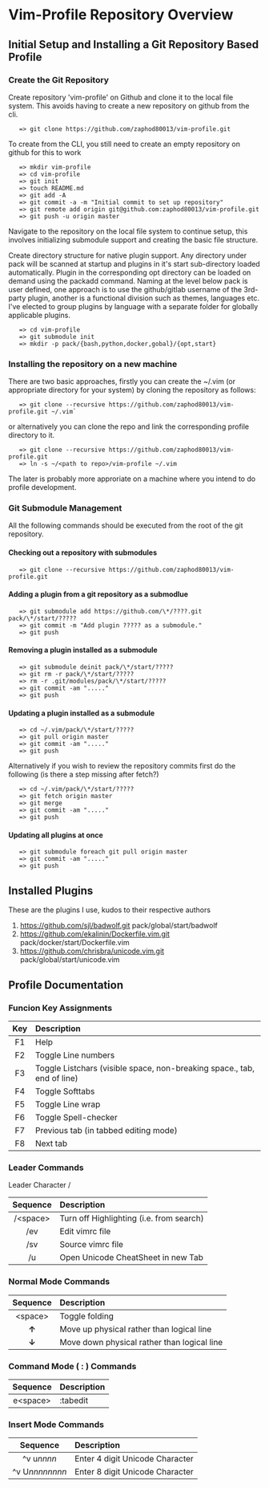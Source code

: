 # Vim-Profile Repository Overview

## Initial Setup and Installing a Git Repository Based Profile 

### Create the Git Repository
Create repository 'vim-profile' on Github and clone it to the local file system. This avoids having to create a new
repository on github from the cli.
```
   => git clone https://github.com/zaphod80013/vim-profile.git
```

To create from the CLI, you still need to create an empty repository on github for this to work
```
   => mkdir vim-profile
   => cd vim-profile
   => git init
   => touch README.md
   => git add -A
   => git commit -a -m "Initial commit to set up repository"
   => git remote add origin git@github.com:zaphod80013/vim-profile.git
   => git push -u origin master
```

Navigate to the repository on the local file system to continue setup, this involves initializing submodule support and creating the basic file structure. 

Create directory structure for native plugin support. Any directory under pack will be scanned at startup and plugins in
it's start sub-directory loaded automatically. Plugin in the corresponding opt directory can be loaded on demand using the 
packadd command. Naming at the level below pack is user defined, one approach is to use the github/gitlab username of the
3rd-party plugin, another is a functional division such as themes, languages etc. I've elected to group plugins by language
with a separate folder for globally applicable plugins.

```
   => cd vim-profile
   => git submodule init
   => mkdir -p pack/{bash,python,docker,gobal}/{opt,start}
```

### Installing the repository on a new machine

There are two basic approaches, firstly you can create the ~/.vim (or appropriate directory for your system) by cloning 
the repository as follows:
```
   => git clone --recursive https://github.com/zaphod80013/vim-profile.git ~/.vim`
```
or alternatively you can clone the repo and link the corresponding profile directory to it.
```
   => git clone --recursive https://github.com/zaphod80013/vim-profile.git 
   => ln -s ~/<path to repo>/vim-profile ~/.vim
```

The later is probably more approriate on a machine where you intend to do profile development.

### Git Submodule Management

All the following commands should be executed from the root of the git repository.

#### Checking out a repository with submodules
```
   => git clone --recursive https://github.com/zaphod80013/vim-profile.git
```

#### Adding a plugin from a git repository as a submodlue 
```
   => git submodule add https://github.com/\*/????.git pack/\*/start/?????
   => git commit -m "Add plugin ????? as a submodule."
   => git push
```

#### Removing a plugin installed as a submodule
```
   => git submodule deinit pack/\*/start/?????
   => git rm -r pack/\*/start/?????
   => rm -r .git/modules/pack/\*/start/?????
   => git commit -am "....."
   => git push
```

#### Updating a plugin installed as a submodule
```
   => cd ~/.vim/pack/\*/start/?????
   => git pull origin master
   => git commit -am "....."
   => git push
```

Alternatively if you wish to review the repository commits first do the following (is there a step missing after fetch?)
```
   => cd ~/.vim/pack/\*/start/?????
   => git fetch origin master
   => git merge
   => git commit -am "....."   
   => git push
```

#### Updating all plugins at once
```
   => git submodule foreach git pull origin master
   => git commit -am "....."
   => git push
```

## Installed Plugins

These are the plugins I use, kudos to their respective authors

1.   https://github.com/sjl/badwolf.git pack/global/start/badwolf
1.   https://github.com/ekalinin/Dockerfile.vim.git pack/docker/start/Dockerfile.vim
1.   https://github.com/chrisbra/unicode.vim.git pack/global/start/unicode.vim


## Profile Documentation
### Funcion Key Assignments

| Key  |Description| 
|:----:|:----------------
| F1   |Help
| F2   | Toggle Line numbers             
| F3   | Toggle Listchars (visible space, non-breaking space., tab, end of line) 
| F4   | Toggle Softtabs  
| F5   | Toggle Line wrap 
| F6   | Toggle Spell-checker    
| F7   | Previous tab (in tabbed editing mode) 
| F8   | Next tab 

### Leader Commands
Leader Character /

| Sequence  |Description| 
|:----:|:----------------
|/\<space>| Turn off Highlighting (i.e. from search)	
|/ev|Edit vimrc file
|/sv|Source vimrc file
|/u|Open Unicode CheatSheet in new Tab

### Normal Mode Commands

| Sequence  |Description| 
|:----:|:----------------
|\<space>|Toggle folding
| **&#x2191;**| Move up physical rather than logical line
| **&#x2193;**| Move down physical rather than logical line

### Command Mode ( : ) Commands

| Sequence  |Description| 
|:----:|:----------------
|e\<space>|:tabedit

### Insert Mode Commands

| Sequence  |Description| 
|:----:|:----------------
|^v u*nnnn*|Enter 4 digit Unicode Character
|^v U*nnnnnnnn*|Enter 8 digit Unicode Character
 


